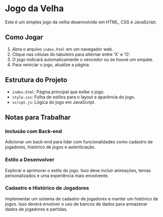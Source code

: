 # Jogo da Velha

Este é um simples jogo da velha desenvolvido em HTML, CSS e JavaScript.

## Como Jogar

1. Abra o arquivo `index.html` em um navegador web.
2. Clique nas células do tabuleiro para alternar entre 'X' e 'O'.
3. O jogo indicará automaticamente o vencedor ou se houve um empate.
4. Para reiniciar o jogo, atualize a página.

## Estrutura do Projeto

- `index.html`: Página principal que exibe o jogo.
- `style.css`: Folha de estilos para o layout e aparência do jogo.
- `script.js`: Lógica do jogo em JavaScript.

## Notas para Trabalhar

### Inclusão com Back-end

Adicionar um back-end para lidar com funcionalidades como cadastro de jogadores, histórico de jogos e autenticação.

### Estilo a Desenvolver

Explorar e aprimorar o estilo do jogo. Isso deve incluir animações, temas personalizados e uma experiência mais envolvente.

### Cadastro e Histórico de Jogadores

Implementar um sistema de cadastro de jogadores e manter um histórico de jogos. Isso deverá envolver o uso de bancos de dados para armazenar dados de jogadores e partidas.